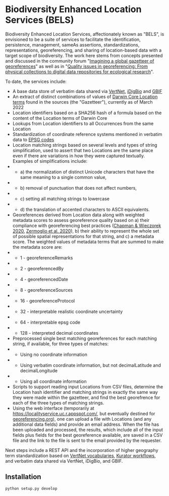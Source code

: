 # Biodiversity Enhanced Location Services (BELS)
Biodiversity Enhanced Location Services, affectionately known as "BELS", is envisioned to be a suite of services to facilitate the identification, persistence, management, sameAs assertions, standardizations, representations, georeferencing, and sharing of location-based data with a target scope of biodiversity. The work here stems from concepts presented and discussed in the community forum "[Imagining a global gazetteer of georeferences](https://www.idigbio.org/content/darwin-core-hour-2-bbqs-imagining-global-gazetteer-georeferences)" as well as in "[Quality issues in georeferencing: From physical collections to digital data repositories for ecological research](https://doi.org/10.1111/ddi.13208)".

To date, the services include: 
* A base data store of verbatim data shared via [VertNet](http://vertnet.org), [iDigBio](https://www.idigbio.org/) and [GBIF](https://www.gbif.org/)
* An extract of distinct combinations of values of [Darwin Core Location terms](https://dwc.tdwg.org/terms/#location) found in the sources (the "Gazetteer"), currently as of March 2022
* Location identifiers based on a SHA256 hash of a formula based on the content of the Location terms of Darwin Core
* Lookups from Location identifiers to all Occurrences from the same Location
* Standardization of coordinate reference systems mentioned in verbatim data to [EPSG codes](http://epsg.io/)
* Location matching strings based on several levels and types of string simplification, used to assert that two Locations are the same place even if there are variations in how they were captured textually. Examples of simplifications include:
* * a) the normalization of distinct Unicode characters that have the same meaning to a single common value, 
* * b) removal of punctuation that does not affect numbers, 
* * c) setting all matching strings to lowercase
* * d) the translation of accented characters to ASCII equivalents.
* Georeferences derived from Location data along with weighted metadata scores to assess georeference quality based on a) their compliance with georeferencing best practices ([Chapman & Wieczorek 2020](https://doi.org/10.15468/doc-gg7h-s853), [Zermoglio et al. 2020](https://doi.org/10.35035/e09p-h128)), b) their ability to represent the whole set of possible spatial representations for that string, and c) a metadata score. The weighted values of metadata terms that are summed to make the metadata score are:
* * 1 - georeferenceRemarks
* * 2 - georeferencedBy
* * 4 - georeferencedDate
* * 8 - georeferenceSources
* * 16 - georeferenceProtocol
* * 32 - interpretable realistic coordinate uncertainty
* * 64 - interpretable epsg code
* * 128 - interpreted decimal coordinates
* Preprocessed single best matching georeferences for each matching string, if available, for three types of matches:
* * Using no coordinate information
* * Using verbatim coordinate information, but not decimalLatitude and decimalLongitude
* * Using all coordinate information
* Scripts to support reading input Locations from CSV files, determine the Location hash identifier and matching strings in exactly the same way they were made within the gazetteer, and find the best georefrence for each of the three types of matching strings.
* Using the web interface (temporarily at https://localityservice.uc.r.appspot.com/, but eventually destined for [georeferencing.org](http://georeferencing.org/)), one can upload a file with Locations (and any additional data fields) and provide an email address. When the file has been uploaded and processed, the results, which include all of the input fields plus fields for the best georeference available, are saved in a CSV file and the link to the file is sent to the email provided by the requester.

Next steps include a REST API and the incorporation of higher geography term standardization based on [VertNet vocabularies]( https://github.com/VertNet/DwCVocabs/blob/master/vocabs/Geography.csv), [Kurator workflows](https://github.com/kurator-org/kurator-validation/blob/master/packages/kurator_dwca/workflows/dwca_geography_cleaner.yaml), and verbatim data shared via VertNet, iDigBio, and GBIF. 

## Installation

```
python setup.py develop
```
